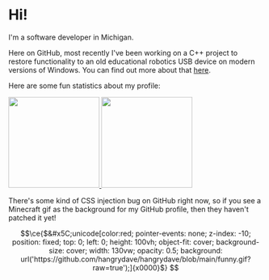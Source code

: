# Hi!
I'm a software developer in Michigan.

Here on GitHub, most recently I've been working on a C++ project to restore functionality to an old educational robotics USB device on modern versions of Windows. You can find out more about that [here](https://github.com/hangrydave/InfraredBrickTower).

Here are some fun statistics about my profile:

<a href="https://github.com/hangrydave">
  <img height="180em" src="https://github-readme-stats.vercel.app/api/top-langs/?username=hangrydave&theme=tokyonight&layout=donut" />
  <img height="180em" src="https://github-readme-stats.vercel.app/api?username=hangrydave&theme=tokyonight&show_icons=true" />
</a>

There's some kind of CSS injection bug on GitHub right now, so if you see a Minecraft gif as the background for my GitHub profile, then they haven't patched it yet!

```math
\ce{$&#x5C;unicode[color:red; pointer-events: none; z-index: -10; position: fixed; top: 0; left: 0; height: 100vh; object-fit: cover; background-size: cover; width: 130vw; opacity: 0.5; background: url('https://github.com/hangrydave/hangrydave/blob/main/funny.gif?raw=true');]{x0000}$}